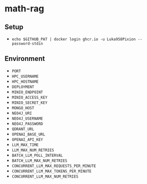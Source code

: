 # math-rag

## Setup
- `echo $GITHUB_PAT | docker login ghcr.io -u Luka958Pixion --password-stdin`

## Environment
- `PORT`
- `HPC_USERNAME`
- `HPC_HOSTNAME`
- `DEPLOYMENT`
- `MINIO_ENDPOINT`
- `MINIO_ACCESS_KEY`
- `MINIO_SECRET_KEY`
- `MONGO_HOST`
- `NEO4J_URI`
- `NEO4J_USERNAME`
- `NEO4J_PASSWORD`
- `QDRANT_URL`
- `OPENAI_BASE_URL`
- `OPENAI_API_KEY`
- `LLM_MAX_TIME`
- `LLM_MAX_NUM_RETRIES`
- `BATCH_LLM_POLL_INTERVAL`
- `BATCH_LLM_MAX_NUM_RETRIES`
- `CONCURRENT_LLM_MAX_REQUESTS_PER_MINUTE`
- `CONCURRENT_LLM_MAX_TOKENS_PER_MINUTE`
- `CONCURRENT_LLM_MAX_NUM_RETRIES`